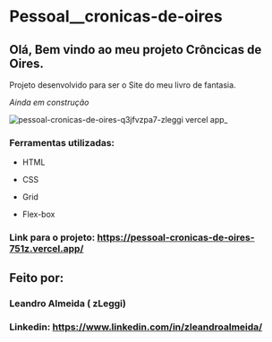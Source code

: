 # Pessoal__cronicas-de-oires

## Olá, Bem vindo ao meu projeto Crôncicas de Oires.
Projeto desenvolvido para ser o Site do meu livro de fantasia. 

*Ainda em construção*

![pessoal-cronicas-de-oires-q3jfvzpa7-zleggi vercel app_](https://github.com/zLeggi/Pessoal__Cronicas-de-Oires/assets/132202776/8ca90916-43b6-4024-979b-1d91af5e6d38)

### Ferramentas utilizadas:

* HTML

* CSS

* Grid

* Flex-box

### Link para o projeto: https://pessoal-cronicas-de-oires-751z.vercel.app/

## Feito por:
### Leandro Almeida ( zLeggi)
### Linkedin: https://www.linkedin.com/in/zleandroalmeida/
